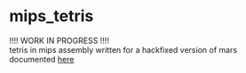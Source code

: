 # mips_tetris
!!!! WORK IN PROGRESS !!!!
<br>tetris in mips assembly written for a hackfixed version of mars
<br>documented <a href="https://projectc190.neocities.org/journal" target="_blank">here</a>
